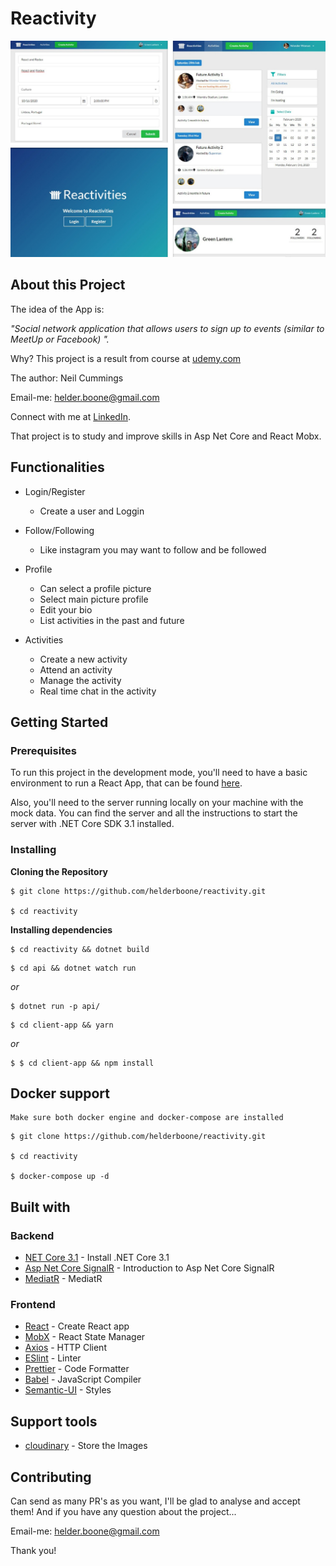 # Reactivity

![Preview-Screens](https://github.com/helderboone/reactivity/blob/master/reactivity-layout.jpeg)

## About this Project

The idea of the App is:

_"Social network application that allows users to sign up to events (similar to MeetUp or Facebook)
"._

Why?
This project is a result from course at [udemy.com](https://www.udemy.com/course/complete-guide-to-building-an-app-with-net-core-and-react/)

The author: Neil Cummings

Email-me: helder.boone@gmail.com

Connect with me at [LinkedIn](https://www.linkedin.com/in/helder-boone-493a7784).

That project is to study and improve skills in Asp Net Core and React Mobx.

## Functionalities

- Login/Register
	- Create a user and Loggin

- Follow/Following
	- Like instagram you may want to follow and be followed

- Profile 
	- Can select a profile picture
    - Select main picture profile
    - Edit your bio
    - List activities in the past and future

- Activities
    - Create a new activity
    - Attend an activity
    - Manage the activity
    - Real time chat in the activity


## Getting Started

### Prerequisites

To run this project in the development mode, you'll need to have a basic environment to run a React App, that can be found [here](https://create-react-app.dev/docs/getting-started/).

Also, you'll need to the server running locally on your machine with the mock data. You can find the server and all the instructions to start the server with .NET Core SDK 3.1 installed.

### Installing

**Cloning the Repository**

```
$ git clone https://github.com/helderboone/reactivity.git

$ cd reactivity
```

**Installing dependencies**

```
$ cd reactivity && dotnet build
```

```
$ cd api && dotnet watch run
```

_or_

```
$ dotnet run -p api/
```

```
$ cd client-app && yarn
```

_or_

```
$ $ cd client-app && npm install
```

## Docker support
    Make sure both docker engine and docker-compose are installed

```
$ git clone https://github.com/helderboone/reactivity.git

$ cd reactivity

$ docker-compose up -d
```
	
## Built with

### Backend
- [NET Core 3.1](https://dotnet.microsoft.com/download/dotnet-core/3.1) - Install .NET Core 3.1 
- [Asp Net Core SignalR](https://docs.microsoft.com/pt-br/aspnet/core/signalr/introduction?view=aspnetcore-3.1) - Introduction to Asp Net Core SignalR 
- [MediatR](https://github.com/jbogard/MediatR) - MediatR

### Frontend
- [React](https://create-react-app.dev/docs/getting-started/) - Create React app
- [MobX](https://mobx.js.org/README.html/) - React State Manager
- [Axios](https://github.com/axios/axios) - HTTP Client
- [ESlint](https://eslint.org/) - Linter
- [Prettier](https://prettier.io/) - Code Formatter
- [Babel](https://babeljs.io/) - JavaScript Compiler
- [Semantic-UI](https://react.semantic-ui.com/) - Styles

## Support tools

- [cloudinary](https://cloudinary.com/) - Store the Images

## Contributing

Can send as many PR's as you want, I'll be glad to analyse and accept them! And if you have any question about the project...

Email-me: helder.boone@gmail.com

Thank you!